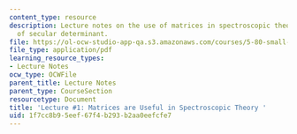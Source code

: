 ```yaml
---
content_type: resource
description: Lecture notes on the use of matrices in spectroscopic theory and derivation
  of secular determinant.
file: https://ol-ocw-studio-app-qa.s3.amazonaws.com/courses/5-80-small-molecule-spectroscopy-and-dynamics-fall-2008/1f7cc8b95eef67f4b293b2aa0eefcfe7_01_090308_580.pdf
file_type: application/pdf
learning_resource_types:
- Lecture Notes
ocw_type: OCWFile
parent_title: Lecture Notes
parent_type: CourseSection
resourcetype: Document
title: 'Lecture #1: Matrices are Useful in Spectroscopic Theory '
uid: 1f7cc8b9-5eef-67f4-b293-b2aa0eefcfe7
---
```

